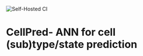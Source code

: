 
![Self-Hosted CI](https://github.com/benstear/CellPred-/workflows/Self-Hosted%20CI/badge.svg)
# CellPred- ANN for cell (sub)type/state prediction
